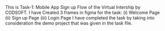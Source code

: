 This is Task-1: Mobile App Sign up Flow of the Virtual Intership by CODSOFT.
I have Created 3 frames in figma for the task:
(i) Welcome Page
(ii) Sign up Page
(iii) Login Page
I have completed the task by taking into consideration the demo project that was given in the task file.
